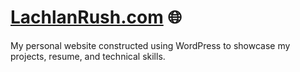 # [LachlanRush.com](http://lachlanrush.com) 🌐
My personal website constructed using WordPress to showcase my projects, resume, and technical skills.
